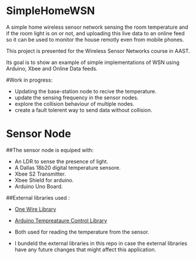 SimpleHomeWSN
=============

A simple home wireless sensor network sensing the room temperature and if the room light is on or not, and uploading this live data to an online feed so it can be used to monitor the house remotly even from mobile phones.

This project is presented for the Wireless Sensor Networks course in AAST.

Its goal is to show an example of simple implementations of WSN using Arduino, Xbee and Online Data feeds.

#Work in progress:
* Updating the base-station node to recive the temperature.
* update the sensing frequency in the sensor nodes.
* explore the collision behaviour of multiple nodes.
* create a fault tolerent way to send data without collision.


Sensor Node
===========

##The sensor node is equiped with:
* An LDR to sense the presence of light.
* A Dallas 18b20 digital temperature sensore.
* Xbee S2 Transmitter.
* Xbee Shield for arduino.
* Arduino Uno Board.

##External libraries used :
* [One Wire Library][1] 
* [Arduino Tempreataure Control Library][2] 
* Both used for reading the temperature from the sensor.
* I bundeld the external libraries in this repo in case the external libraries have any future changes that might affect this application.


  [1]: http://www.pjrc.com/teensy/td_libs_OneWire.html
  [2]: https://github.com/milesburton/Arduino-Temperature-Control-Library
